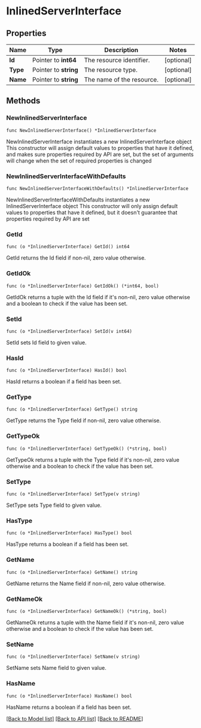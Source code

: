 # InlinedServerInterface

## Properties

Name | Type | Description | Notes
------------ | ------------- | ------------- | -------------
**Id** | Pointer to **int64** | The resource identifier. | [optional] 
**Type** | Pointer to **string** | The resource type. | [optional] 
**Name** | Pointer to **string** | The name of the resource. | [optional] 

## Methods

### NewInlinedServerInterface

`func NewInlinedServerInterface() *InlinedServerInterface`

NewInlinedServerInterface instantiates a new InlinedServerInterface object
This constructor will assign default values to properties that have it defined,
and makes sure properties required by API are set, but the set of arguments
will change when the set of required properties is changed

### NewInlinedServerInterfaceWithDefaults

`func NewInlinedServerInterfaceWithDefaults() *InlinedServerInterface`

NewInlinedServerInterfaceWithDefaults instantiates a new InlinedServerInterface object
This constructor will only assign default values to properties that have it defined,
but it doesn't guarantee that properties required by API are set

### GetId

`func (o *InlinedServerInterface) GetId() int64`

GetId returns the Id field if non-nil, zero value otherwise.

### GetIdOk

`func (o *InlinedServerInterface) GetIdOk() (*int64, bool)`

GetIdOk returns a tuple with the Id field if it's non-nil, zero value otherwise
and a boolean to check if the value has been set.

### SetId

`func (o *InlinedServerInterface) SetId(v int64)`

SetId sets Id field to given value.

### HasId

`func (o *InlinedServerInterface) HasId() bool`

HasId returns a boolean if a field has been set.

### GetType

`func (o *InlinedServerInterface) GetType() string`

GetType returns the Type field if non-nil, zero value otherwise.

### GetTypeOk

`func (o *InlinedServerInterface) GetTypeOk() (*string, bool)`

GetTypeOk returns a tuple with the Type field if it's non-nil, zero value otherwise
and a boolean to check if the value has been set.

### SetType

`func (o *InlinedServerInterface) SetType(v string)`

SetType sets Type field to given value.

### HasType

`func (o *InlinedServerInterface) HasType() bool`

HasType returns a boolean if a field has been set.

### GetName

`func (o *InlinedServerInterface) GetName() string`

GetName returns the Name field if non-nil, zero value otherwise.

### GetNameOk

`func (o *InlinedServerInterface) GetNameOk() (*string, bool)`

GetNameOk returns a tuple with the Name field if it's non-nil, zero value otherwise
and a boolean to check if the value has been set.

### SetName

`func (o *InlinedServerInterface) SetName(v string)`

SetName sets Name field to given value.

### HasName

`func (o *InlinedServerInterface) HasName() bool`

HasName returns a boolean if a field has been set.


[[Back to Model list]](../README.md#documentation-for-models) [[Back to API list]](../README.md#documentation-for-api-endpoints) [[Back to README]](../README.md)


